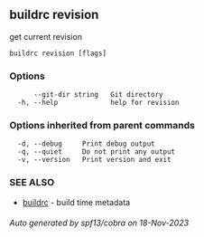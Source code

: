 ## buildrc revision

get current revision

```
buildrc revision [flags]
```

### Options

```
      --git-dir string   Git directory
  -h, --help             help for revision
```

### Options inherited from parent commands

```
  -d, --debug     Print debug output
  -q, --quiet     Do not print any output
  -v, --version   Print version and exit
```

### SEE ALSO

* [buildrc](buildrc.md)	 - build time metadata

###### Auto generated by spf13/cobra on 18-Nov-2023
